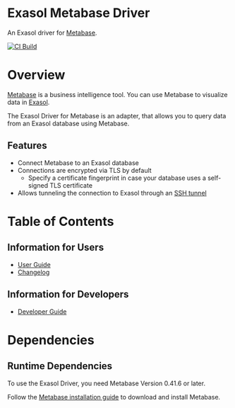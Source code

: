 # Exasol Metabase Driver

An Exasol driver for [Metabase](https://www.metabase.com).

[![CI Build](https://github.com/exasol/metabase-driver/actions/workflows/ci-build.yml/badge.svg)](https://github.com/exasol/metabase-driver/actions/workflows/ci-build.yml)

# Overview

[Metabase](https://www.metabase.com/) is a business intelligence tool. You can use Metabase to visualize data in [Exasol](https://www.exasol.com).

The Exasol Driver for Metabase is an adapter, that allows you to query data from an Exasol database using Metabase.

## Features

* Connect Metabase to an Exasol database
* Connections are encrypted via TLS by default
  * Specify a certificate fingerprint in case your database uses a self-signed TLS certificate
* Allows tunneling the connection to Exasol through an [SSH tunnel](user_guide/user_guide.md#connecting-through-an–ssh–tunnel)

# Table of Contents

## Information for Users

* [User Guide](doc/user_guide/user_guide.md)
* [Changelog](doc/changes/changelog.md)

## Information for Developers

* [Developer Guide](doc/developer_guide/developer_guide.md)

# Dependencies

## Runtime Dependencies

To use the Exasol Driver, you need Metabase Version 0.41.6 or later.

Follow the [Metabase installation guide](https://www.metabase.com/docs/latest/operations-guide/installing-metabase.html) to download and install Metabase.

